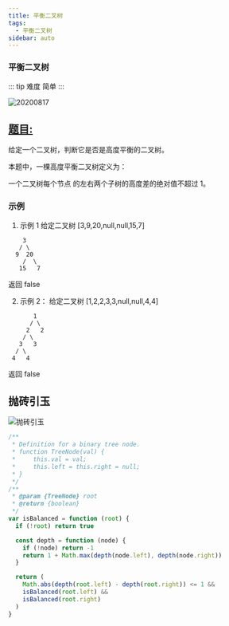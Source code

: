 ```yaml
---
title: 平衡二叉树
tags:
  - 平衡二叉树
sidebar: auto
---
```


### 平衡二叉树

::: tip 难度
简单
:::

![20200817](http://qiniu.gaowenju.com/leecode/banner/20200817.jpg)

## [题目:](https://leetcode-cn.com/problems/balanced-binary-tree/)

给定一个二叉树，判断它是否是高度平衡的二叉树。

本题中，一棵高度平衡二叉树定义为：

一个二叉树每个节点 的左右两个子树的高度差的绝对值不超过 1。

### 示例

1. 示例 1
   给定二叉树 [3,9,20,null,null,15,7]

```
    3
   / \
  9  20
    /  \
   15   7
```

返回 false

2. 示例 2：
   给定二叉树 [1,2,2,3,3,null,null,4,4]

```
       1
      / \
     2   2
    / \
   3   3
  / \
 4   4
```

返回 false

## 抛砖引玉

![抛砖引玉](http://qiniu.gaowenju.com/leecode/20200817.png)

```javascript
/**
 * Definition for a binary tree node.
 * function TreeNode(val) {
 *     this.val = val;
 *     this.left = this.right = null;
 * }
 */
/**
 * @param {TreeNode} root
 * @return {boolean}
 */
var isBalanced = function (root) {
  if (!root) return true

  const depth = function (node) {
    if (!node) return -1
    return 1 + Math.max(depth(node.left), depth(node.right))
  }

  return (
    Math.abs(depth(root.left) - depth(root.right)) <= 1 &&
    isBalanced(root.left) &&
    isBalanced(root.right)
  )
}
```
